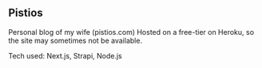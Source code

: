 ## Pistios

Personal blog of my wife (pistios.com)
Hosted on a free-tier on Heroku, so the site may sometimes not be available.

Tech used: Next.js, Strapi, Node.js
